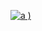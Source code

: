 [
![a](https://user-images.githubusercontent.com/52860492/62143442-e58e2b80-b2e7-11e9-872f-1feee521e6a6.jpg)
)
](https://newsmania.club/?p=22)
